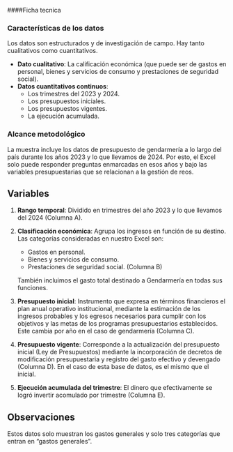 ####Ficha tecnica 


### Características de los datos

Los datos son estructurados y de investigación de campo. Hay tanto cualitativos como cuantitativos. 

- **Dato cualitativo**: La calificación económica (que puede ser de gastos en personal, bienes y servicios de consumo y prestaciones de seguridad social).
- **Datos cuantitativos continuos**: 
  - Los trimestres del 2023 y 2024.
  - Los presupuestos iniciales.
  - Los presupuestos vigentes.
  - La ejecución acumulada.

### Alcance metodológico

La muestra incluye los datos de presupuesto de gendarmería a lo largo del país durante los años 2023 y lo que llevamos de 2024. Por esto, el Excel solo puede responder preguntas enmarcadas en esos años y bajo las variables presupuestarias que se relacionan a la gestión de reos.

## Variables

1. **Rango temporal**: Dividido en trimestres del año 2023 y lo que llevamos del 2024 (Columna A).
  
2. **Clasificación económica**: Agrupa los ingresos en función de su destino. Las categorías consideradas en nuestro Excel son:
   - Gastos en personal.
   - Bienes y servicios de consumo.
   - Prestaciones de seguridad social. (Columna B)

   También incluimos el gasto total destinado a Gendarmería en todas sus funciones.

3. **Presupuesto inicial**: Instrumento que expresa en términos financieros el plan anual operativo institucional, mediante la estimación de los ingresos probables y los egresos necesarios para cumplir con los objetivos y las metas de los programas presupuestarios establecidos. Este cambia por año en el caso de gendarmería (Columna C).

4. **Presupuesto vigente**: Corresponde a la actualización del presupuesto inicial (Ley de Presupuestos) mediante la incorporación de decretos de modificación presupuestaria y registro del gasto efectivo y devengado (Columna D). En el caso de esta base de datos, es el mismo que el inicial.

5. **Ejecución acumulada del trimestre**: El dinero que efectivamente se logró invertir acomulado por trimestre (Columna E).

## Observaciones

Estos datos solo muestran los gastos generales y solo tres categorías que entran en “gastos generales”.

